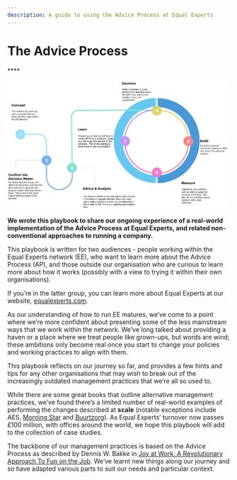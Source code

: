 ```yaml
---
description: A guide to using the Advice Process at Equal Experts
---
```


# The Advice Process

\*\*\*\*

![](.gitbook/assets/0.png)

**We wrote this playbook to share our ongoing experience of a real-world implementation of the Advice Process at Equal Experts, and related non-conventional approaches to running a company.**

This playbook is written for two audiences - people working within the Equal Experts network \(EE\), who want to learn more about the Advice Process \(AP\), and those outside our organisation who are curious to learn more about how it works \(possibly with a view to trying it within their own organisations\).

If you’re in the latter group, you can learn more about Equal Experts at our website, [equalexperts.com](https://equalexperts.com).

As our understanding of how to run EE matures, we’ve come to a point where we’re more confident about presenting some of the less mainstream ways that we work within the network. We’ve long talked about providing a haven or a place where we treat people like grown-ups, but words are wind; these ambitions only become real once you start to change your policies and working practices to align with them.

This playbook reflects on our journey so far, and provides a few hints and tips for any other organisations that may wish to break out of the increasingly outdated management practices that we’re all so used to.

While there are some great books that outline alternative management practices, we’ve found there’s a limited number of real-world examples of performing the changes described at **scale** \(notable exceptions include AES, [Morning Star](http://morningstarco.com/index.cgi?Page=Self-Management) and [Buurtzorg](https://www.buurtzorg.com/about-us/buurtzorgmodel/)\). As Equal Experts’ turnover now passes £100 million, with offices around the world, we hope this playbook will add to the collection of case studies.

The backbone of our management practices is based on the Advice Process as described by Dennis W. Bakke in [Joy at Work: A Revolutionary Approach To Fun on the Job](https://www.goodreads.com/en/book/show/362307.Joy_at_Work). We’ve learnt new things along our journey and so have adapted various parts to suit our needs and particular context.

